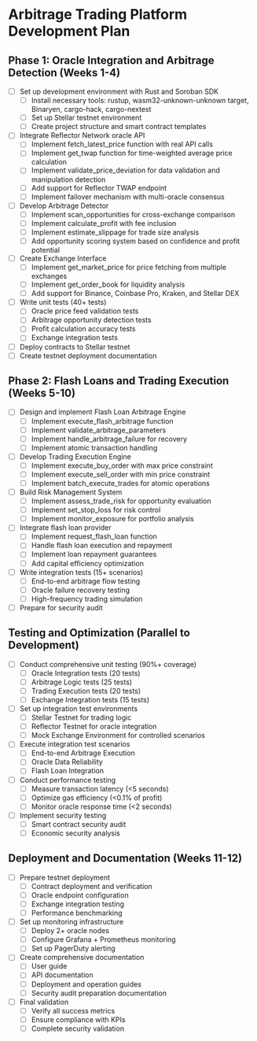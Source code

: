 # Arbitrage Trading Platform Development Plan

## Phase 1: Oracle Integration and Arbitrage Detection (Weeks 1-4)

- [ ] Set up development environment with Rust and Soroban SDK
  - [ ] Install necessary tools: rustup, wasm32-unknown-unknown target, Binaryen, cargo-hack, cargo-nextest
  - [ ] Set up Stellar testnet environment
  - [ ] Create project structure and smart contract templates

- [ ] Integrate Reflector Network oracle API
  - [ ] Implement fetch_latest_price function with real API calls
  - [ ] Implement get_twap function for time-weighted average price calculation
  - [ ] Implement validate_price_deviation for data validation and manipulation detection
  - [ ] Add support for Reflector TWAP endpoint
  - [ ] Implement failover mechanism with multi-oracle consensus

- [ ] Develop Arbitrage Detector
  - [ ] Implement scan_opportunities for cross-exchange comparison
  - [ ] Implement calculate_profit with fee inclusion
  - [ ] Implement estimate_slippage for trade size analysis
  - [ ] Add opportunity scoring system based on confidence and profit potential

- [ ] Create Exchange Interface
  - [ ] Implement get_market_price for price fetching from multiple exchanges
  - [ ] Implement get_order_book for liquidity analysis
  - [ ] Add support for Binance, Coinbase Pro, Kraken, and Stellar DEX

- [ ] Write unit tests (40+ tests)
  - [ ] Oracle price feed validation tests
  - [ ] Arbitrage opportunity detection tests
  - [ ] Profit calculation accuracy tests
  - [ ] Exchange integration tests

- [ ] Deploy contracts to Stellar testnet
- [ ] Create testnet deployment documentation

## Phase 2: Flash Loans and Trading Execution (Weeks 5-10)

- [ ] Design and implement Flash Loan Arbitrage Engine
  - [ ] Implement execute_flash_arbitrage function
  - [ ] Implement validate_arbitrage_parameters
  - [ ] Implement handle_arbitrage_failure for recovery
  - [ ] Implement atomic transaction handling

- [ ] Develop Trading Execution Engine
  - [ ] Implement execute_buy_order with max price constraint
  - [ ] Implement execute_sell_order with min price constraint
  - [ ] Implement batch_execute_trades for atomic operations

- [ ] Build Risk Management System
  - [ ] Implement assess_trade_risk for opportunity evaluation
  - [ ] Implement set_stop_loss for risk control
  - [ ] Implement monitor_exposure for portfolio analysis

- [ ] Integrate flash loan provider
  - [ ] Implement request_flash_loan function
  - [ ] Handle flash loan execution and repayment
  - [ ] Implement loan repayment guarantees
  - [ ] Add capital efficiency optimization

- [ ] Write integration tests (15+ scenarios)
  - [ ] End-to-end arbitrage flow testing
  - [ ] Oracle failure recovery testing
  - [ ] High-frequency trading simulation

- [ ] Prepare for security audit

## Testing and Optimization (Parallel to Development)

- [ ] Conduct comprehensive unit testing (90%+ coverage)
  - [ ] Oracle Integration tests (20 tests)
  - [ ] Arbitrage Logic tests (25 tests)
  - [ ] Trading Execution tests (20 tests)
  - [ ] Exchange Integration tests (15 tests)

- [ ] Set up integration test environments
  - [ ] Stellar Testnet for trading logic
  - [ ] Reflector Testnet for oracle integration
  - [ ] Mock Exchange Environment for controlled scenarios

- [ ] Execute integration test scenarios
  - [ ] End-to-end Arbitrage Execution
  - [ ] Oracle Data Reliability
  - [ ] Flash Loan Integration

- [ ] Conduct performance testing
  - [ ] Measure transaction latency (<5 seconds)
  - [ ] Optimize gas efficiency (<0.1% of profit)
  - [ ] Monitor oracle response time (<2 seconds)

- [ ] Implement security testing
  - [ ] Smart contract security audit
  - [ ] Economic security analysis

## Deployment and Documentation (Weeks 11-12)

- [ ] Prepare testnet deployment
  - [ ] Contract deployment and verification
  - [ ] Oracle endpoint configuration
  - [ ] Exchange integration testing
  - [ ] Performance benchmarking

- [ ] Set up monitoring infrastructure
  - [ ] Deploy 2+ oracle nodes
  - [ ] Configure Grafana + Prometheus monitoring
  - [ ] Set up PagerDuty alerting

- [ ] Create comprehensive documentation
  - [ ] User guide
  - [ ] API documentation
  - [ ] Deployment and operation guides
  - [ ] Security audit preparation documentation

- [ ] Final validation
  - [ ] Verify all success metrics
  - [ ] Ensure compliance with KPIs
  - [ ] Complete security validation